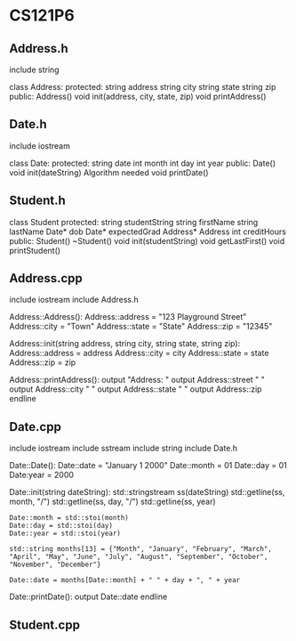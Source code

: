 # CS121P6

## Address.h
include string

class Address:
	protected:
		string address
		string city
		string state
		string zip
	public:
		Address()
		void init(address, city, state, zip)
		void printAddress()

## Date.h
include iostream

class Date:
	protected:
		string date
		int month
		int day
		int year
	public:
		Date()
		void init(dateString)
			Algorithm needed
		void printDate()

## Student.h
class Student
	protected:
		string studentString
		string firstName
		string lastName
		Date* dob
		Date* expectedGrad
		Address* Address
		int creditHours
	public:
		Student()
		~Student()
		void init(studentString)
		void getLastFirst()
		void printStudent()





## Address.cpp
include iostream
include Address.h

Address::Address():
	Address::address = "123 Playground Street"
	Address::city = "Town"
	Address::state = "State"
	Address::zip = "12345"

Address::init(string address, string city, string state, string zip):
	Address::address = address
	Address::city = city
	Address::state = state
	Address::zip = zip

Address::printAddress():
	output "Address: "
	output Address::street " "
	output Address::city " "
	output Address::state " "
	output Address::zip endline

## Date.cpp
include iostream
include sstream
include string
include Date.h

Date::Date():
	Date::date = "January 1 2000"
	Date::month = 01
	Date::day = 01
	Date:year = 2000

Date::init(string dateString):
	std::stringstream ss(dateString)
	std::getline(ss, month, "/")
	std::getline(ss, day, "/")
	std::getline(ss, year)

	Date::month = std::stoi(month)
	Date::day = std::stoi(day)
	Date::year = std::stoi(year)

	std::string months[13] = {"Month", "January", "February", "March", "April", "May", "June", "July", "August", "September", "October", "November", "December"}
	
	Date::date = months[Date::month] + " " + day + ", " + year



Date::printDate():
	output Date::date endline


## Student.cpp

